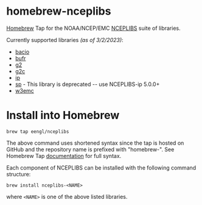 # homebrew-nceplibs
[Homebrew](https://brew.sh) Tap for the NOAA/NCEP/EMC [NCEPLIBS](https://github.com/NOAA-EMC/NCEPLIBS) suite of libraries.

Currently supported libraries *(as of 3/2/2023)*:
* [bacio](https://github.com/NOAA-EMC/NCEPLIBS-bacio)
* [bufr](https://github.com/NOAA-EMC/NCEPLIBS-bufr)
* [g2](https://github.com/NOAA-EMC/NCEPLIBS-g2)
* [g2c](https://github.com/NOAA-EMC/NCEPLIBS-g2c)
* [ip](https://github.com/NOAA-EMC/NCEPLIBS-ip)
* [sp](https://github.com/NOAA-EMC/NCEPLIBS-sp) - This library is deprecated -- use NCEPLIBS-ip 5.0.0+
* [w3emc](https://github.com/NOAA-EMC/NCEPLIBS-w3emc)

# Install into Homebrew
```
brew tap eengl/nceplibs
```
The above command uses shortened syntax since the tap is hosted on GitHub and the repository name is prefixed with "homebrew-".  See Homebrew Tap [documentation](https://docs.brew.sh/Taps) for full syntax.

Each component of NCEPLIBS can be installed with the following command structure:
```
brew install nceplibs-<NAME>
```
where `<NAME>` is one of the above listed libraries.
